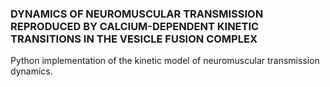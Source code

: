 ### DYNAMICS OF NEUROMUSCULAR TRANSMISSION REPRODUCED BY CALCIUM-DEPENDENT KINETIC TRANSITIONS IN THE VESICLE FUSION COMPLEX
Python implementation of the kinetic model of neuromuscular transmission dynamics.

